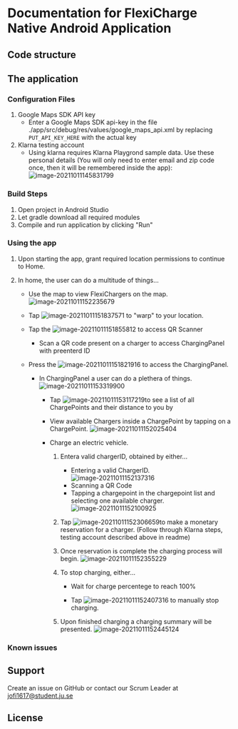 # Documentation for FlexiCharge Native Android Application

## Code structure



## The application

### Configuration Files

1. Google Maps SDK API key
   * Enter a Google Maps SDK api-key in the file ./app/src/debug/res/values/google_maps_api.xml by replacing `PUT_API_KEY_HERE` with the actual key
2. Klarna testing account
   * Using klarna requires Klarna Playgrond sample data. Use these personal details (You will only need to enter email and zip code once, then it will be remembered inside the app):
     ![image-20211011145831799](/home/user/.config/Typora/typora-user-images/image-20211011145831799.png)

### Build Steps

1. Open project in Android Studio
2. Let gradle download all required modules
3. Compile and run application by clicking "Run"

### Using the app

1. Upon starting the app, grant required location permissions to continue to Home.

2. In home, the user can do a multitude of things...

   * Use the map to view FlexiChargers on the map.
     ![image-20211011152235679](/home/user/.config/Typora/typora-user-images/image-20211011152235679.png)

   * Tap ![image-20211011151837571](/home/user/.config/Typora/typora-user-images/image-20211011151837571.png) to "warp" to your location. 

   * Tap the ![image-20211011151855812](/home/user/.config/Typora/typora-user-images/image-20211011151855812.png) to access QR Scanner
     * Scan a QR code present on a charger to access ChargingPanel with preenterd ID

   * Press the ![image-20211011151821916](/home/user/.config/Typora/typora-user-images/image-20211011151821916.png) to access the ChargingPanel. 

     * In ChargingPanel a user can do a plethera of things.
       ![image-20211011153319900](/home/user/.config/Typora/typora-user-images/image-20211011153319900.png)

       * Tap ![image-20211011153117219](/home/user/.config/Typora/typora-user-images/image-20211011153117219.png)to see a list of all ChargePoints and their distance to you by

       * View available Chargers inside a ChargePoint by tapping on a ChargePoint. ![image-20211011152025404](/home/user/.config/Typora/typora-user-images/image-20211011152025404.png)

       * Charge an electric vehicle.

          1. Entera valid chargerID, obtained by either...

             * Entering a valid ChargerID.
               ![image-20211011152137316](/home/user/.config/Typora/typora-user-images/image-20211011152137316.png)
             * Scanning a QR Code 
             * Tapping a chargepoint in the chargepoint list and selecting one available charger.![image-20211011152100925](/home/user/.config/Typora/typora-user-images/image-20211011152100925.png)

          2. Tap  ![image-20211011152306659](/home/user/.config/Typora/typora-user-images/image-20211011152306659.png)to make a monetary reservation for a charger. (Follow through Klarna steps, testing account described above in readme)

          3. Once reservation is complete the charging process will begin.
             ![image-20211011152355229](/home/user/.config/Typora/typora-user-images/image-20211011152355229.png)

          4. To stop charging, either...

             * Wait for charge percentege to reach 100%

             * Tap ![image-20211011152407316](/home/user/.config/Typora/typora-user-images/image-20211011152407316.png) to manually stop charging.

          5. Upon finished charging a charging summary will be presented.
             ![image-20211011152445124](/home/user/.config/Typora/typora-user-images/image-20211011152445124.png)

### Known issues

## Support

Create an issue on GitHub or contact our Scrum Leader at jofi1617@student.ju.se

## License